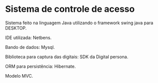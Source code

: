 # Sistema de controle de acesso

Sistema feito na linguagem Java utilizando o framework swing java para DESKTOP. 

IDE utilizada: Netbens.

Bando de dados: Mysql.

Biblioteca para captura das digitais: SDK da Digital persona.

ORM para persistência: Hibernate.

Modelo MVC.
